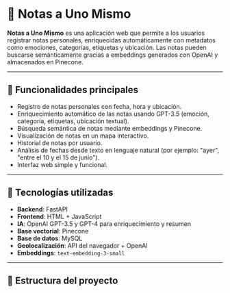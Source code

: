 # 📝 Notas a Uno Mismo

**Notas a Uno Mismo** es una aplicación web que permite a los usuarios registrar notas personales, enriquecidas automáticamente con metadatos como emociones, categorías, etiquetas y ubicación. Las notas pueden buscarse semánticamente gracias a embeddings generados con OpenAI y almacenados en Pinecone.

---

## 🚀 Funcionalidades principales

- Registro de notas personales con fecha, hora y ubicación.
- Enriquecimiento automático de las notas usando GPT-3.5 (emoción, categoría, etiquetas, ubicación textual).
- Búsqueda semántica de notas mediante embeddings y Pinecone.
- Visualización de notas en un mapa interactivo.
- Historial de notas por usuario.
- Análisis de fechas desde texto en lenguaje natural (por ejemplo: "ayer", "entre el 10 y el 15 de junio").
- Interfaz web simple y funcional.

---

## 🧠 Tecnologías utilizadas

- **Backend**: FastAPI
- **Frontend**: HTML + JavaScript
- **IA**: OpenAI GPT-3.5 y GPT-4 para enriquecimiento y resumen
- **Base vectorial**: Pinecone
- **Base de datos**: MySQL
- **Geolocalización**: API del navegador + OpenAI
- **Embeddings**: `text-embedding-3-small`

---

## 📂 Estructura del proyecto
